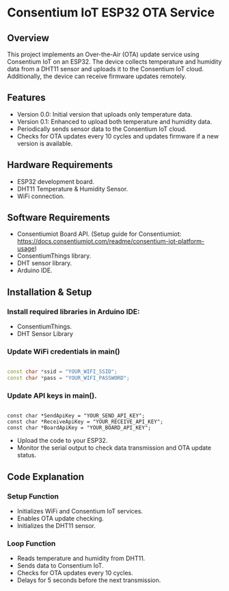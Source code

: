 # Consentium IoT ESP32 OTA Service

## Overview

This project implements an Over-the-Air (OTA) update service using Consentium IoT on an ESP32. The device collects temperature and humidity data from a DHT11 sensor and uploads it to the Consentium IoT cloud. Additionally, the device can receive firmware updates remotely.

## Features
 - Version 0.0: Initial version that uploads only temperature data.
 - Version 0.1: Enhanced to upload both temperature and humidity data.
 - Periodically sends sensor data to the Consentium IoT cloud.
 - Checks for OTA updates every 10 cycles and updates firmware if a new version is available.

## Hardware Requirements
 - ESP32 development board.
 - DHT11 Temperature & Humidity Sensor.
 - WiFi connection.

 ## Software Requirements
  - Consentiumiot Board API. (Setup guide for Consentiumiot: https://docs.consentiumiot.com/readme/consentium-iot-platform-usage)
  - ConsentiumThings library.
  - DHT sensor library.
  - Arduino IDE.

 ## Installation & Setup

 ### Install required libraries in Arduino IDE:
 - ConsentiumThings.
 - DHT Sensor Library

 ### Update WiFi credentials in **main()**
 
 ```cpp

const char *ssid = "YOUR_WIFI_SSID";
const char *pass = "YOUR_WIFI_PASSWORD";
```

 ### Update API keys in **main()**.
 ```cpp:

const char *SendApiKey = "YOUR_SEND_API_KEY";
const char *ReceiveApiKey = "YOUR_RECEIVE_API_KEY";
const char *BoardApiKey = "YOUR_BOARD_API_KEY";
```
 - Upload the code to your ESP32.
 - Monitor the serial output to check data transmission and OTA update status.

 ## Code Explanation
 ### Setup Function
 - Initializes WiFi and Consentium IoT services.
 - Enables OTA update checking.
 - Initializes the DHT11 sensor.

 ### Loop Function
 - Reads temperature and humidity from DHT11.
 - Sends data to Consentium IoT.
 - Checks for OTA updates every 10 cycles.
 - Delays for 5 seconds before the next transmission.
